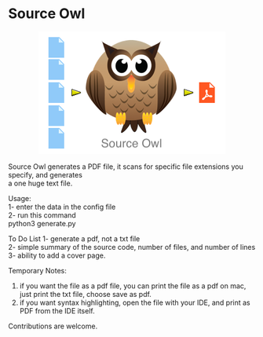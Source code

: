 # Source Owl

<p align="center">
    <img src="pdf_owl_logo.png">
</p>

Source Owl generates a PDF file, it scans for specific file extensions you specify, and generates  
a one huge text file.

Usage:  
1- enter the data in the config file  
2- run this command  
  python3 generate.py  

To Do List
1- generate a pdf, not a txt file  
2- simple summary of the source code, number of files, and number of lines  
3- ability to add a cover page.  

Temporary Notes:
  1) if you want the file as a pdf file, you can print the file as a pdf on mac, just print the txt file, choose save as pdf.  
  2) if you want syntax highlighting, open the file with your IDE, and print as PDF from the IDE itself.  

Contributions are welcome.
